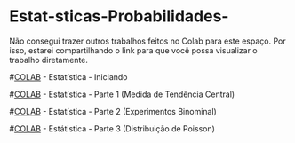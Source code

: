# Estat-sticas-Probabilidades-


Não consegui trazer outros trabalhos feitos no Colab para este espaço. Por isso, estarei compartilhando o link para que você possa visualizar o trabalho diretamente.

#[COLAB](https://colab.research.google.com/drive/17qkrdacQsO6qaQbXWWqh5Qz1-x2uQIfH?usp=sharing) - Estatística - Iniciando

#[COLAB](https://colab.research.google.com/drive/141TXkWPVxJyvBk4uMDgtzRqdfa1zqHmd?usp=sharing) - Estatística - Parte 1 (Medida de Tendência Central)

#[COLAB](https://colab.research.google.com/drive/1oWlX7LZgHoLOtv-_Jo02gDllfZpRf2m9?usp=sharing) - Estatística - Parte 2 (Experimentos Binominal)

#[COLAB](https://colab.research.google.com/drive/1ab5hY9ajHD3h-FOpePsvGzeMCC3JkXSX?usp=sharing) - Estátistica - Parte 3 (Distribuição de Poisson)



